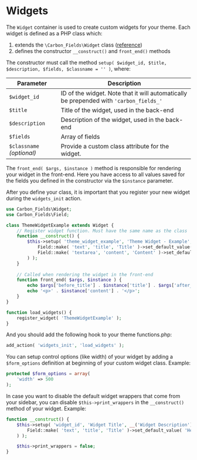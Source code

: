 # Widgets

The `Widget` container is used to create custom widgets for your theme. Each widget is defined as a PHP class which:

 1. extends the `\Carbon_Fields\Widget` class ([reference](https://github.com/htmlburger/carbon-fields/blob/master/core/Widget/Widget.php))
 2. defines the constructor `__construct()` and `front_end()` methods

The constructor must call the method `setup( $widget_id, $title, $description, $fields, $classname = '' )`, where:

| Parameter                 | Description                                                                     |
| ------------------------- | ------------------------------------------------------------------------------- |
| `$widget_id`              | ID of the widget. Note that it will automatically be prepended with `'carbon_fields_'` |
| `$title`                  | Title of the widget, used in the back-end                                       |
| `$description`            | Description of the widget, used in the back-end                                 |
| `$fields`                 | Array of fields                                                                 |
| `$classname` *(optional)* | Provide a custom class attribute for the widget.                                |

The `front_end( $args, $instance )` method is responsible for rendering your widget in the front-end. Here you have access to all values saved for the fields you defined in the constructor via the `$instance` parameter.

After you define your class, it is important that you register your new widget during the `widgets_init` action.

```php
use Carbon_Fields\Widget;
use Carbon_Fields\Field;

class ThemeWidgetExample extends Widget {
    // Register widget function. Must have the same name as the class
    function __construct() {
        $this->setup( 'theme_widget_example', 'Theme Widget - Example', 'Displays a block with title/text', array(
            Field::make( 'text', 'title', 'Title' )->set_default_value( 'Hello World!') ,
            Field::make( 'textarea', 'content', 'Content' )->set_default_value( 'Lorem Ipsum dolor sit amet' )
        ) );
    }
    
    // Called when rendering the widget in the front-end
    function front_end( $args, $instance ) {
        echo $args['before_title'] . $instance['title'] . $args['after_title'];
        echo '<p>' . $instance['content'] . '</p>';
    }
}

function load_widgets() {
    register_widget( 'ThemeWidgetExample' );
}
```

And you should add the following hook to your theme functions.php:

```php
add_action( 'widgets_init', 'load_widgets' );
```

You can setup control options (like width) of your widget by adding a `$form_options` definition at beginning of your custom widget class. Example:

```php
protected $form_options = array(
    'width' => 500
);
```

In case you want to disable the default widget wrappers that come from your sidebar, you can disable `$this->print_wrappers` in the `__construct()` method of your widget. Example:

```php
function __construct() {
    $this->setup( 'widget_id', 'Widget Title', __('Widget Description'), array(
        Field::make( 'text', 'title', 'Title' )->set_default_value( 'Hello World!' ),
    ) );

    $this->print_wrappers = false;
}
```